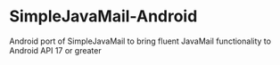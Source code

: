 # SimpleJavaMail-Android
Android port of SimpleJavaMail to bring fluent JavaMail functionality to Android API 17 or greater
